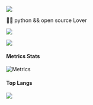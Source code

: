 [![](https://readme-typing-svg.demolab.com?font=Fira+Code&lines=你好,+欢迎光临;Hello,+welcome)](https://git.io/typing-svg)

👨‍💻 python && open source Lover

![](https://komarev.com/ghpvc/?username=wu-clan)

![](https://count.getloli.com/get/@:wu-clan?theme=asoul)

#### Metrics Stats

![Metrics](https://metrics.lecoq.io/wu-clan?template=classic&base=header%2C%20activity%2C%20community%2C%20repositories%2C%20metadata&base.indepth=false&base.hireable=false&base.skip=false&config.timezone=Asia%2FShanghai&config.twemoji=true&config.octicon=true)

<!-- #### Github Stats -->
<!-- ![](https://github-readme-stats.vercel.app/api?username=wu-clan) -->

#### Top Langs

![](https://github-readme-stats.vercel.app/api/top-langs/?username=wu-clan&layout=compact&langs_count=6&card_width=445)


<!-- #### Activity Stats -->
<!-- [![](https://activity-graph.herokuapp.com/graph?username=wu-clan&theme=vue)](https://github.com/ashutosh00710/github-readme-activity-graph) -->

<!-- #### Punch information -->
<!-- [![](https://streak-stats.demolab.com/?user=wu-clan&theme=flag-india)](https://git.io/streak-stats) -->